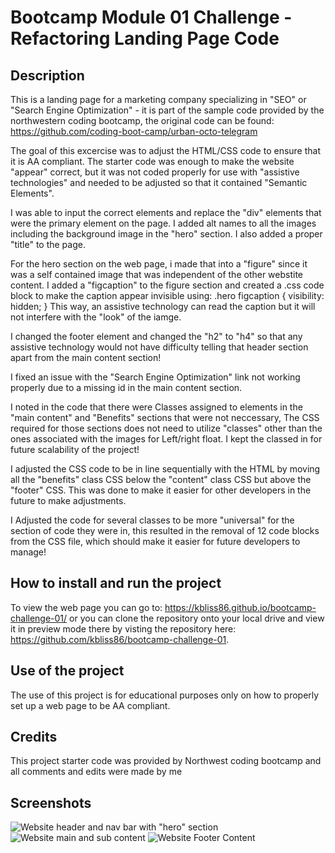 # Bootcamp Module 01 Challenge - Refactoring Landing Page Code

## Description
This is a landing page for a marketing company specializing in "SEO" or "Search Engine Optimization" - it is part of the sample code provided by the northwestern coding bootcamp, the original code can be found: https://github.com/coding-boot-camp/urban-octo-telegram

The goal of this excercise was to adjust the HTML/CSS code to ensure that it is AA compliant. The starter code was enough to make the website "appear" correct, but it was not coded properly for use with "assistive technologies" and needed to be adjusted so that it contained "Semantic Elements".

I was able to input the correct elements and replace the "div" elements that were the primary element on the page. I added alt names to all the images including the background image in the "hero" section. I also added a proper "title" to the page. 

For the hero section on the web page, i made that into a "figure" since it was a self contained image that was independent of the other webstite content. I added a "figcaption" to the figure section and created a .css code block to make the caption appear invisible using:
    .hero figcaption {
    visibility: hidden;
    }
This way, an assistive technology can read the caption but it will not interfere with the "look" of the iamge.

I changed the footer element and changed the "h2" to "h4" so that any assistive technology would not have difficulty telling that header section apart from the main content section!

I fixed an issue with the "Search Engine Optimization" link not working properly due to a missing id in the main content section.

I noted in the code that there were Classes assigned to elements in the "main content" and "Benefits" sections that were not neccessary, The CSS required for those sections does not need to utilize "classes" other than the ones associated with the images for Left/right float. I kept the classed in for future scalability of the project!

I adjusted the CSS code to be in line sequentially with the HTML by moving all the "benefits" class CSS below the "content" class CSS but above the "footer" CSS. This was done to make it easier for other developers in the future to make adjustments.

I Adjusted the code for several classes  to be more "universal" for the section of code they were in, this resulted in the removal of 12 code blocks from the CSS file, which should make it easier for future developers to manage!

## How to install and run the project
To view the web page you can go to: https://kbliss86.github.io/bootcamp-challenge-01/ or you can clone the repository onto your local drive and view it in preview mode there by visting the repository here: https://github.com/kbliss86/bootcamp-challenge-01.

## Use of the project
The use of this project is for educational purposes only on how to properly set up a web page to be AA compliant.

## Credits
This project starter code was provided by Northwest coding bootcamp and all comments and edits were made by me

## Screenshots
![Website header and nav bar with "hero" section](../assets/images/Horiseon%20SC%20-01.PNG)
![Website main and sub content](../assets/images/Horiseon%20SC%20-02.PNG)
![Website Footer Content](../assets/images/Horiseon%20SC%20-03.PNG)
